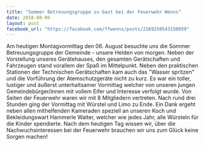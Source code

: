 ```yaml
---
title: "Sommer Betreuungsgruppe zu Gast bei der Feuerwehr Wenns"
date: 2018-08-06
layout: post
facebook_url: "https://facebook.com/ffwenns/posts/2169250543150059"
---
```


Am heutigen Montagvormittag den 06. August besuchte uns die Sommer Betreuungsgruppe der Gemeinde - unsere Helden von morgen. Neben der Vorstellung unseres Gerätehauses, den gesamten Gerätschaften und Fahrzeugen stand vorallem der Spaß im Mittelpunkt. Neben den praktischen Stationen der Technischen Gerätschaften kam auch das "Wasser spritzen" und die Vorführung der Atemschutzgeräte nicht zu kurz. Es war ein toller, lustiger und äußerst unterhaltsamer Vormittag welcher von unseren jungen Gemeindebürger/innen mit vollem Eifer und Interesse verfolgt wurde. Von Seiten der Feuerwehr waren wir mit 8 Mitgliedern vertreten. Nach rund drei Stunden ging der Vormittag mit Würstel und Limo zu Ende. Ein Dank ergeht neben allen mithelfenden Kameraden speziell an unseren Koch und Bekleidungswart Hammerle Walter, welcher wie jedes Jahr, alle Würsteln für die Kinder spendierte. Nach dem heutigen Tag wissen wir, über die Nachwuchsinteressen bei der Feuerwehr brauchen wir uns zum Glück keine Sorgen machen!